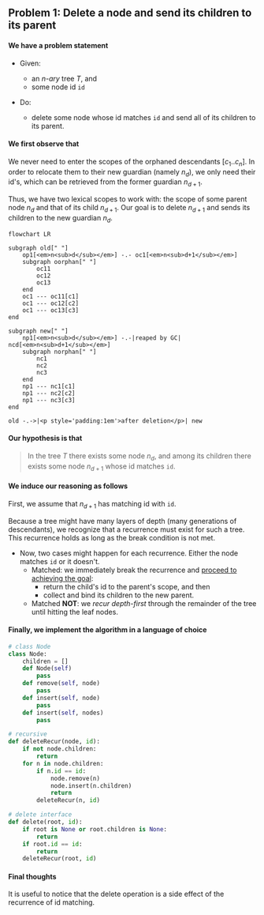## Problem 1: Delete a node and send its children to its parent

#### We have a problem statement

- Given:
	- an *n-ary* tree $T$, and
	- some node id `id`

- Do:
	- delete some node whose id matches `id` and send all of its children to its parent.

#### We first observe that

We never need to enter the scopes of the orphaned descendants $[c_1..c_n]$. In order to relocate them to their new guardian (namely $n_d$), we only need their id's, which can be retrieved from the former guardian $n_{d+1}$.

Thus, we have two lexical scopes to work with: the scope of some parent node $n_d$ and that of its child $n_{d+1}$. Our goal is to delete $n_{d+1}$ and sends its children to the new guardian $n_d$.

```mermaid
flowchart LR

subgraph old[" "]
    op1[<em>n<sub>d</sub></em>] -.- oc1[<em>n<sub>d+1</sub></em>]
    subgraph oorphan[" "]
        oc11
        oc12
        oc13
    end
    oc1 --- oc11[c1]
    oc1 --- oc12[c2]
    oc1 --- oc13[c3]
end

subgraph new[" "]
    np1[<em>n<sub>d</sub></em>] -.-|reaped by GC| ncd[<em>n<sub>d+1</sub></em>]
    subgraph norphan[" "]
        nc1
        nc2
        nc3
    end
    np1 --- nc1[c1]
    np1 --- nc2[c2]
    np1 --- nc3[c3]
end

old -.->|<p style='padding:1em'>after deletion</p>| new
```

#### Our hypothesis is that

> In the tree $T$ there exists some node $n_d$, and among its children there exists some node $n_{d+1}$ whose id matches `id`.

#### We induce our reasoning as follows

First, we assume that $n_{d+1}$ has matching id with `id`.

Because a tree might have many layers of depth (many generations of descendants), we recognize that a recurrence must exist for such a tree. This recurrence holds as long as the break condition is not met.

- Now, two cases might happen for each recurrence. Either the node matches `id` or it doesn't.
	- Matched: we immediately break the recurrence and <u>proceed to achieving the goal</u>:
		- return the child's id to the parent's scope, and then
		- collect and bind its children to the new parent.
	- Matched **NOT**: we *recur depth-first* through the remainder of the tree until hitting the leaf nodes.

#### Finally, we implement the algorithm in a language of choice

```python
# class Node
class Node:
	children = []
	def Node(self)
		pass
	def remove(self, node)
		pass
	def insert(self, node)
		pass
	def insert(self, nodes)
		pass

# recursive
def deleteRecur(node, id):
    if not node.children:
        return
    for n in node.children:
        if n.id == id:
            node.remove(n)
            node.insert(n.children)
            return
        deleteRecur(n, id)

# delete interface
def delete(root, id):
    if root is None or root.children is None:
        return
    if root.id == id:
        return
    deleteRecur(root, id)
```

#### Final thoughts

It is useful to notice that the delete operation is a side effect of the recurrence of id matching.
